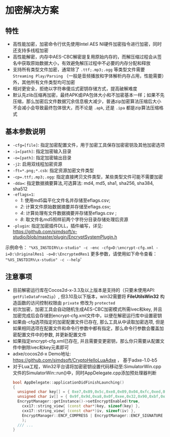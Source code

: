 # 加密解决方案

## 特性

* 高性能加密，加密命令行优先使用Intel AES NI硬件加密指令进行加密，同时还支持多线程加密
* 高性能解密，内存中AES-CBC解密是复用原始内存的，而解压缩过程会从签名中获取原始数据大小，有效避免解压过程中不必要的内存分配和释放
* 支持所有类型文件加密，通常除了 `.ttf;.mp3;.ogg` 等类型文件需要 `Streaming Play/Parsing` （一般是音频播放和字体解析内存占用，性能需要）外，其他所有文件类型均可加密
* 相对更安全，拒绝以字符串傻瓜式密钥存储方式，提高破解难度
* 默认先zlib压缩再加密，最终APK或iPA包体大小和不加密基本一样；如果不先压缩，那么加密后文件数据冗余信息极大减少，普通zip加密算法压缩后大小不会减小会导致最终包体很大，而不论是 `.apk`, 还是 `.ipa` 都是zip算法压缩格式

## 基本参数说明

* `-cfg=[file]`: 指定加密配置文件，用于加密工具保存加密密钥及其他加密选项
* `-i=[path]`: 指定加密输入目录
* `-o=[path]`: 指定加密输出目录
* `-j2`:                  启用双线程加密资源
* `-ft=*.png;*.csb`:      指定资源加密文件类型
* `-cp=.ttf;.mp3;.ogg`:   指定直接拷贝文件类型，某些类型文件可能不需要加密
* `-dda=`: 指定数据摘要算法,可选算法: md4, md5, sha1, sha256, sha384, sha512
* `-eflags=1`: 
    - *1*: 使用md5扁平化文件名并存储至eflags.csv; 
    - *2*: 计算文件原始数据摘要并存储至eflags.csv; 
    - *4*: 计算处理有文件数据摘要并存储至eflags.csv ; 
    - *8*: 取文件名md5照样前两个字符分目录存储处理后资源
* `-plugin`: 指定加密插件DLL，插件编写，详见: https://github.com/simdsoft/x-studio/blob/master/plugin/EncryptSystemPlugin.h

 示例命令： `"%XS_INSTDIR%\x-studio" -c -enc -cfg=D:\encrypt-cfg.xml -i=D:\OriginalRes1 -o=D:\EncryptedRes1`
 更多参数，请使用如下命令查看： `"%XS_INSTDIR%\x-studio" -c --help`'

## 注意事项

* 目前解密运行库在Cocos2d-x-3.3及以上版本是支持的（只要未使用API: `getFileDataFromZip`）, 但3.10及以下版本，win32需要将 **FileUtilsWin32** 构造函数的访问控制权限由 `private` 修改为 `protected` 
* 初次加密，加密工具会自动随机生成AES-CBC加密模式所需ivec和key, 并且加密完成后会存储到encrypt-cfg.xml文件中，以便在解密运行库中设置密钥
* 如果由-cfg选项指定的加密配置文件已存在, 那么工具从中读取加密选项, 但是如果相同选项在配置文件和命令行参数中都有指定，那么命令行参数会覆盖加密配置文件中的参数, 并更新配置文件
* 如果指定encrypt-cfg.xml已存在, 并且需要变更密钥，那么你只需要从配置文件中删除ivec和key元素即可
* adxe/cocos2d-x Demo地址: https://github.com/simdsoft/CryptoHelloLuaAdxe ， 基于adxe-1.0-b5
* 对于Lua工程，Win32平台请将加密密钥设置代码移动至:SimulatorWin.cpp文件的SimulatorWin::run()中，同时AppDelegate.cpp添加预处理器判断
  ```cpp
  bool AppDelegate::applicationDidFinishLaunching()
  {
    unsigned char key[] = { 0xe7,0x89,0x5c,0xe8,0x09,0x04,0xfc,0xed,0x15,0x14,0x32,0x02,0x6e,0xd6,0xaf,0xb9,0x8d,0x42,0x09,0xc9,0xf1,0x69,0xbf,0x03,0x7f,0xb4,0x54,0xe7,0xd7,0x4a,0xf2,0xba };
    unsigned char iv[] = { 0x9f,0x9d,0xa8,0x0f,0xee,0x32,0x90,0xbf,0x62,0xf2,0x06,0x1b,0x59,0xe5,0x5f,0x37 };
    EncryptManager::getInstance()->setEncryptEnabled(true,
      cxx17::string_view{ (const char*)key, sizeof(key) },
      cxx17::string_view{ (const char*)iv, sizeof(iv) },
      EncryptManager::ENCF_COMPRESS | EncryptManager::ENCF_SIGNATURE | 5 << 16
      );
    /// ...
  }
  ```

